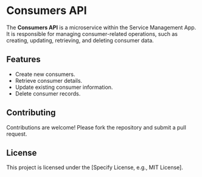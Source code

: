 # Consumers API

The **Consumers API** is a microservice within the Service Management App. It is responsible for managing consumer-related operations, such as creating, updating, retrieving, and deleting consumer data.

## Features

- Create new consumers.
- Retrieve consumer details.
- Update existing consumer information.
- Delete consumer records.

## Contributing

Contributions are welcome! Please fork the repository and submit a pull request.

## License

This project is licensed under the [Specify License, e.g., MIT License].

